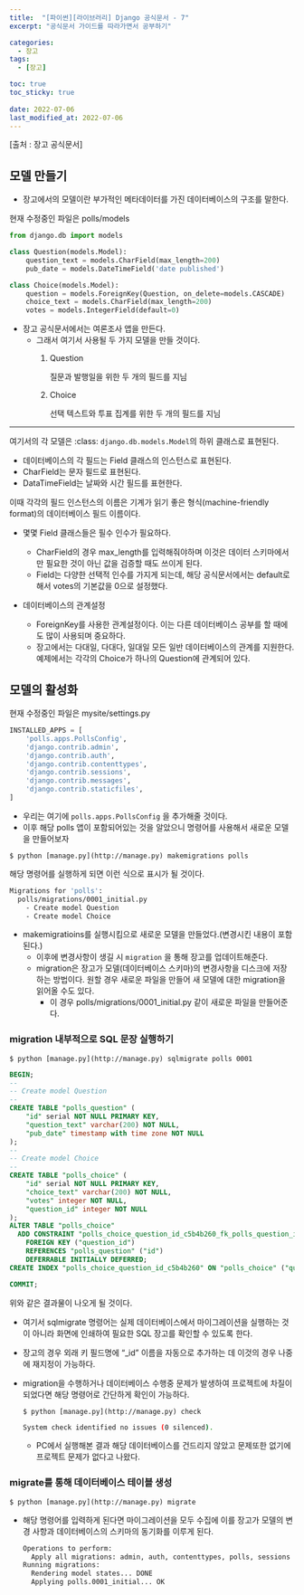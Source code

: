 ```yaml
---
title:  "[파이썬][라이브러리] Django 공식문서 - 7"
excerpt: "공식문서 가이드를 따라가면서 공부하기"

categories:
  - 장고
tags:
  - [장고]

toc: true
toc_sticky: true
 
date: 2022-07-06
last_modified_at: 2022-07-06
---
```

[출처 : 장고 공식문서]

## 모델 만들기

- 장고에서의 모델이란 부가적인 메타데이터를 가진 데이터베이스의 구조를 말한다.

현재 수정중인 파일은 polls/models

```python
from django.db import models

class Question(models.Model):
    question_text = models.CharField(max_length=200)
    pub_date = models.DateTimeField('date published')

class Choice(models.Model):
    question = models.ForeignKey(Question, on_delete=models.CASCADE)
    choice_text = models.CharField(max_length=200)
    votes = models.IntegerField(default=0)
```

- 장고 공식문서에서는 여론조사 앱을 만든다.
    - 그래서 여기서 사용될 두 가지 모델을 만들 것이다.
        1. Question
            
            질문과 발행일을 위한 두 개의 필드를 지님
            
        2. Choice
            
            선택 텍스트와 투표 집계를 위한 두 개의 필드를 지님
            

---

여기서의 각 모델은 :class: `django.db.models.Model`의 하위 클래스로 표현된다.

- 데이터베이스의 각 필드는 Field 클래스의 인스턴스로 표현된다.
- CharField는 문자 필드로 표현된다.
- DataTimeField는 날짜와 시간 필드를 표현한다.

이때 각각의 필드 인스턴스의 이름은 기계가 읽기 좋은 형식(machine-friendly format)의 데이터베이스 필드 이름이다.

- 몇몇 Field 클래스들은 필수 인수가 필요하다.
    - CharField의 경우 max_length를 입력해줘야하며 이것은 데이터 스키마에서만 필요한 것이 아닌 값을 검증할 때도 쓰이게 된다.
    - Field는 다양한 선택적 인수를 가지게 되는데, 해당 공식문서에서는 default로 해서 votes의 기본값을 0으로 설정했다.
    
- 데이터베이스의 관계설정
    - ForeignKey를 사용한 관계설정이다. 이는 다른 데이터베이스 공부를 할 때에도 많이 사용되며 중요하다.
    - 장고에서는 다대일, 다대다, 일대일 모든 일반 데이터베이스의 관계를 지원한다. 예제에서는 각각의 Choice가 하나의 Question에 관계되어 있다.

## 모델의 활성화

현재 수정중인 파일은 mysite/settings.py

```python
INSTALLED_APPS = [
    'polls.apps.PollsConfig',
    'django.contrib.admin',
    'django.contrib.auth',
    'django.contrib.contenttypes',
    'django.contrib.sessions',
    'django.contrib.messages',
    'django.contrib.staticfiles',
]
```

- 우리는 여기에 `polls.apps.PollsConfig` 을 추가해줄 것이다.
- 이후 해당 polls 앱이 포함되어있는 것을 알았으니 명령어를 사용해서 새로운 모델을 만들어보자

`$ python [manage.py](http://manage.py) makemigrations polls`

해당 명령어를 실행하게 되면 이런 식으로 표시가 될 것이다.

```bash
Migrations for 'polls':
  polls/migrations/0001_initial.py
    - Create model Question
    - Create model Choice
```

- makemigratioins를 실행시킴으로 새로운 모델을 만들었다.(변경시킨 내용이 포함된다.)
    - 이후에 변경사항이 생길 시 `migration` 을 통해 장고를 업데이트해준다.
    - migration은 장고가 모델(데이터베이스 스키마)의 변경사항을 디스크에 저장하는 방법이다. 원할 경우 새로운 파일을 만들어 새 모델에 대한 migration을 읽어올 수도 있다.
        - 이 경우 polls/migrations/0001_initial.py 같이 새로운 파일을 만들어준다.
        

### migration 내부적으로 SQL 문장 실행하기

`$ python [manage.py](http://manage.py) sqlmigrate polls 0001`

```sql
BEGIN;
--
-- Create model Question
--
CREATE TABLE "polls_question" (
    "id" serial NOT NULL PRIMARY KEY,
    "question_text" varchar(200) NOT NULL,
    "pub_date" timestamp with time zone NOT NULL
);
--
-- Create model Choice
--
CREATE TABLE "polls_choice" (
    "id" serial NOT NULL PRIMARY KEY,
    "choice_text" varchar(200) NOT NULL,
    "votes" integer NOT NULL,
    "question_id" integer NOT NULL
);
ALTER TABLE "polls_choice"
  ADD CONSTRAINT "polls_choice_question_id_c5b4b260_fk_polls_question_id"
    FOREIGN KEY ("question_id")
    REFERENCES "polls_question" ("id")
    DEFERRABLE INITIALLY DEFERRED;
CREATE INDEX "polls_choice_question_id_c5b4b260" ON "polls_choice" ("question_id");

COMMIT;
```

위와 같은 결과물이 나오게 될 것이다.

- 여기서 sqlmigrate 명령어는 실제 데이터베이스에서 마이그레이션을 실행하는 것이 아니라 화면에 인쇄하여 필요한 SQL 장고를 확인할 수 있도록 한다.
- 장고의 경우 외래 키 필드명에 “_id” 이름을 자동으로 추가하는 데 이것의 경우 나중에 재지정이 가능하다.
- migration을 수행하거나 데이터베이스 수행중 문제가 발생하여 프로젝트에 차질이 되었다면 해당 명령어로 간단하게 확인이 가능하다.
    
    `$ python [manage.py](http://manage.py) check`
    
    ```bash
    System check identified no issues (0 silenced).
    ```
    
    - PC에서 실행해본 결과 해당 데이터베이스를 건드리지 않았고 문제또한 없기에 프로젝트 문제가 없다고 나왔다.

### migrate를 통해 데이터베이스 테이블 생성

`$ python [manage.py](http://manage.py) migrate`

- 해당 명령어를 입력하게 된다면 마이그레이션을 모두 수집에 이를 장고가 모델의 변경 사항과 데이터베이스의 스키마의 동기화를 이루게 된다.
    
    ```bash
    Operations to perform:
      Apply all migrations: admin, auth, contenttypes, polls, sessions
    Running migrations:
      Rendering model states... DONE
      Applying polls.0001_initial... OK
    ```